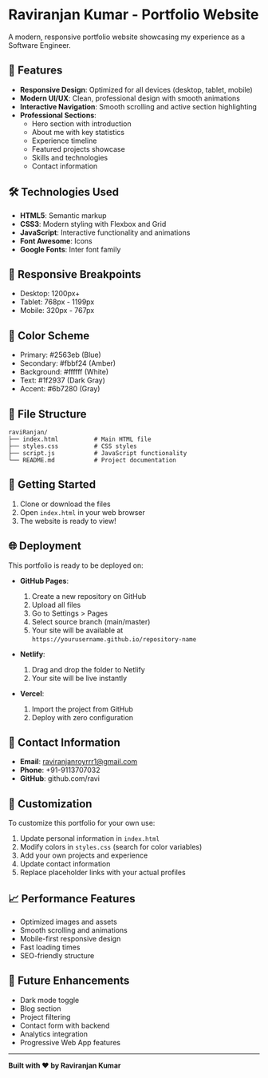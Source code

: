 # Raviranjan Kumar - Portfolio Website

A modern, responsive portfolio website showcasing my experience as a Software Engineer.

## 🚀 Features

- **Responsive Design**: Optimized for all devices (desktop, tablet, mobile)
- **Modern UI/UX**: Clean, professional design with smooth animations
- **Interactive Navigation**: Smooth scrolling and active section highlighting
- **Professional Sections**:
  - Hero section with introduction
  - About me with key statistics
  - Experience timeline
  - Featured projects showcase
  - Skills and technologies
  - Contact information

## 🛠️ Technologies Used

- **HTML5**: Semantic markup
- **CSS3**: Modern styling with Flexbox and Grid
- **JavaScript**: Interactive functionality and animations
- **Font Awesome**: Icons
- **Google Fonts**: Inter font family

## 📱 Responsive Breakpoints

- Desktop: 1200px+
- Tablet: 768px - 1199px
- Mobile: 320px - 767px

## 🎨 Color Scheme

- Primary: #2563eb (Blue)
- Secondary: #fbbf24 (Amber)
- Background: #ffffff (White)
- Text: #1f2937 (Dark Gray)
- Accent: #6b7280 (Gray)

## 📂 File Structure

```
raviRanjan/
├── index.html          # Main HTML file
├── styles.css          # CSS styles
├── script.js           # JavaScript functionality
└── README.md           # Project documentation
```

## 🚀 Getting Started

1. Clone or download the files
2. Open `index.html` in your web browser
3. The website is ready to view!

## 🌐 Deployment

This portfolio is ready to be deployed on:

- **GitHub Pages**: 
  1. Create a new repository on GitHub
  2. Upload all files
  3. Go to Settings > Pages
  4. Select source branch (main/master)
  5. Your site will be available at `https://yourusername.github.io/repository-name`

- **Netlify**:
  1. Drag and drop the folder to Netlify
  2. Your site will be live instantly

- **Vercel**:
  1. Import the project from GitHub
  2. Deploy with zero configuration

## 📧 Contact Information

- **Email**: raviranjanroyrrr1@gmail.com
- **Phone**: +91-9113707032
- **GitHub**: github.com/ravi

## 🔧 Customization

To customize this portfolio for your own use:

1. Update personal information in `index.html`
2. Modify colors in `styles.css` (search for color variables)
3. Add your own projects and experience
4. Update contact information
5. Replace placeholder links with your actual profiles

## 📈 Performance Features

- Optimized images and assets
- Smooth scrolling and animations
- Mobile-first responsive design
- Fast loading times
- SEO-friendly structure

## 🎯 Future Enhancements

- Dark mode toggle
- Blog section
- Project filtering
- Contact form with backend
- Analytics integration
- Progressive Web App features

---

**Built with ❤️ by Raviranjan Kumar**
